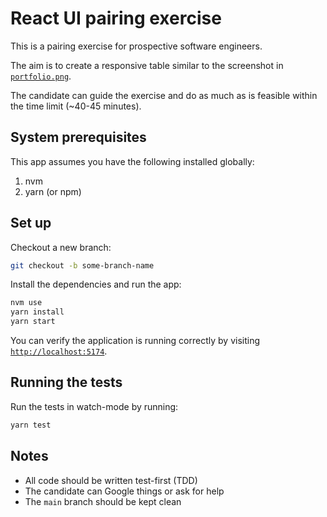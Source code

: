 # React UI pairing exercise

This is a pairing exercise for prospective software engineers.

The aim is to create a responsive table similar to the screenshot in [`portfolio.png`](portfolio.png).

The candidate can guide the exercise and do as much as is feasible within the time limit (~40-45 minutes).

## System prerequisites

This app assumes you have the following installed globally:

1. nvm
2. yarn (or npm)


## Set up

Checkout a new branch:

```bash
git checkout -b some-branch-name
```

Install the dependencies and run the app:

```bash
nvm use
yarn install
yarn start
```

You can verify the application is running correctly by visiting [`http://localhost:5174`](http://localhost:5174).

## Running the tests
Run the tests in watch-mode by running:

```bash
yarn test
```

## Notes
* All code should be written test-first (TDD)
* The candidate can Google things or ask for help
* The `main` branch should be kept clean
